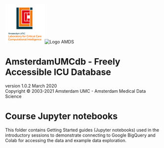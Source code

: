 <img src="https://github.com/AmsterdamUMC/AmsterdamUMCdb/blob/master/img/logo_lccci_square.png?raw=1" alt="Logo LCCCI" width=128px><img src="https://github.com/AmsterdamUMC/AmsterdamUMCdb/blob/master/img/logo_amds.png?raw=1" alt="Logo AMDS" width=128px/>

# AmsterdamUMCdb - Freely Accessible ICU Database
version 1.0.2 March 2020  
Copyright &copy; 2003-2021 Amsterdam UMC - Amsterdam Medical Data Science

# Course Jupyter notebooks
This folder contains Getting Started guides (Jupyter notebooks) used in the introductory sessions to demonstrate connecting to Google BigQuery and Colab for accessing the data and example data exploration.